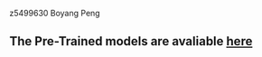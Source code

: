 z5499630 Boyang Peng
## The Pre-Trained models are avaliable [here](https://drive.google.com/drive/folders/1C7sCpqvhX-r5zkz1Z06PvnTGbn66qa8Q?usp=drive_link)